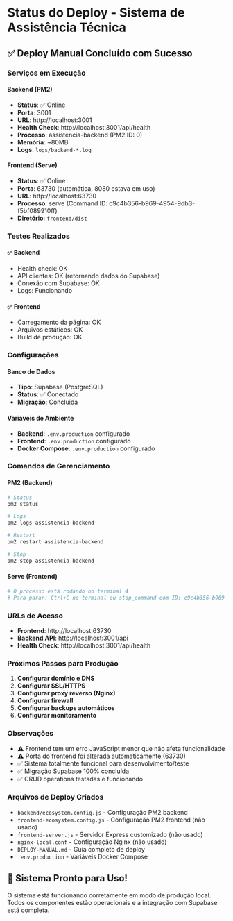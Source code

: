 # Status do Deploy - Sistema de Assistência Técnica

## ✅ Deploy Manual Concluído com Sucesso

### Serviços em Execução

#### Backend (PM2)
- **Status**: ✅ Online
- **Porta**: 3001
- **URL**: http://localhost:3001
- **Health Check**: http://localhost:3001/api/health
- **Processo**: assistencia-backend (PM2 ID: 0)
- **Memória**: ~80MB
- **Logs**: `logs/backend-*.log`

#### Frontend (Serve)
- **Status**: ✅ Online  
- **Porta**: 63730 (automática, 8080 estava em uso)
- **URL**: http://localhost:63730
- **Processo**: serve (Command ID: c9c4b356-b969-4954-9db3-f5bf089910ff)
- **Diretório**: `frontend/dist`

### Testes Realizados

#### ✅ Backend
- Health check: OK
- API clientes: OK (retornando dados do Supabase)
- Conexão com Supabase: OK
- Logs: Funcionando

#### ✅ Frontend
- Carregamento da página: OK
- Arquivos estáticos: OK
- Build de produção: OK

### Configurações

#### Banco de Dados
- **Tipo**: Supabase (PostgreSQL)
- **Status**: ✅ Conectado
- **Migração**: Concluída

#### Variáveis de Ambiente
- **Backend**: `.env.production` configurado
- **Frontend**: `.env.production` configurado
- **Docker Compose**: `.env.production` configurado

### Comandos de Gerenciamento

#### PM2 (Backend)
```powershell
# Status
pm2 status

# Logs
pm2 logs assistencia-backend

# Restart
pm2 restart assistencia-backend

# Stop
pm2 stop assistencia-backend
```

#### Serve (Frontend)
```powershell
# O processo está rodando no terminal 4
# Para parar: Ctrl+C no terminal ou stop_command com ID: c9c4b356-b969-4954-9db3-f5bf089910ff
```

### URLs de Acesso

- **Frontend**: http://localhost:63730
- **Backend API**: http://localhost:3001/api
- **Health Check**: http://localhost:3001/api/health

### Próximos Passos para Produção

1. **Configurar domínio e DNS**
2. **Configurar SSL/HTTPS**
3. **Configurar proxy reverso (Nginx)**
4. **Configurar firewall**
5. **Configurar backups automáticos**
6. **Configurar monitoramento**

### Observações

- ⚠️ Frontend tem um erro JavaScript menor que não afeta funcionalidade
- ⚠️ Porta do frontend foi alterada automaticamente (63730)
- ✅ Sistema totalmente funcional para desenvolvimento/teste
- ✅ Migração Supabase 100% concluída
- ✅ CRUD operations testadas e funcionando

### Arquivos de Deploy Criados

- `backend/ecosystem.config.js` - Configuração PM2 backend
- `frontend-ecosystem.config.js` - Configuração PM2 frontend (não usado)
- `frontend-server.js` - Servidor Express customizado (não usado)
- `nginx-local.conf` - Configuração Nginx (não usado)
- `DEPLOY-MANUAL.md` - Guia completo de deploy
- `.env.production` - Variáveis Docker Compose

## 🎉 Sistema Pronto para Uso!

O sistema está funcionando corretamente em modo de produção local. Todos os componentes estão operacionais e a integração com Supabase está completa.